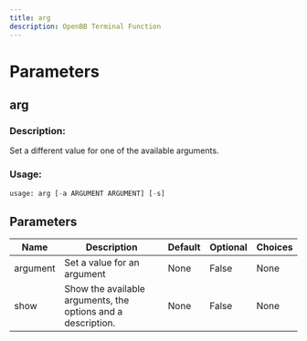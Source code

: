 ```yaml
---
title: arg
description: OpenBB Terminal Function
---
```


# Parameters

## arg

### Description: 

Set a different value for one of the available arguments.

### Usage: 
```python
usage: arg [-a ARGUMENT ARGUMENT] [-s]
```

## Parameters

| Name | Description | Default | Optional | Choices |
| ---- | ----------- | ------- | -------- | ------- |
| argument | Set a value for an argument | None | False | None |
| show | Show the available arguments, the options and a description. | None | False | None |


